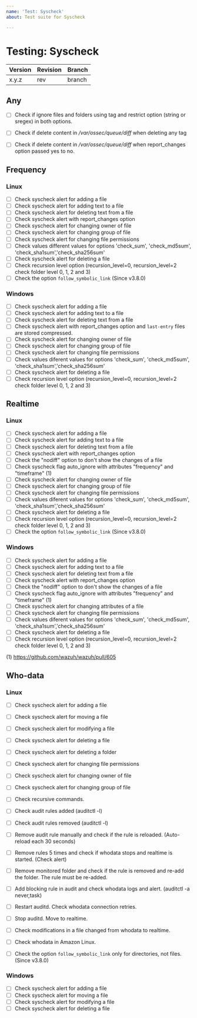 ```yaml
---
name: 'Test: Syscheck'
about: Test suite for Syscheck

---
```


# Testing: Syscheck

| Version | Revision | Branch |
| --- | --- | --- |
| x.y.z | rev | branch |

## Any

- [ ] Check if ignore files and folders using tag <ignore> and restrict option (string or sregex) in both options.
- [ ] Check if delete content in _/var/ossec/queue/diff_ when deleting any tag <directories report_changes="yes">
- [ ] Check if delete content in _/var/ossec/queue/diff_ when report_changes option passed yes to no.


## Frequency

### Linux

- [ ] Check syscheck alert for adding a file
- [ ] Check syscheck alert for adding text to a file
- [ ] Check syscheck alert for deleting text from a file
- [ ] Check syscheck alert with report_changes option
- [ ] Check syscheck alert for changing owner of file
- [ ] Check syscheck alert for changing group of file
- [ ] Check syscheck alert for changing file permissions
- [ ] Check values different values for options 'check_sum', 'check_md5sum', 'check_sha1sum','check_sha256sum'
- [ ] Check syscheck alert for deleting a file
- [ ] Check recursion level option (recursion_level=0, recursion_level=2 check folder level 0, 1, 2 and 3)
- [ ] Check the option `follow_symbolic_link` (Since v3.8.0)

### Windows

- [ ] Check syscheck alert for adding a file
- [ ] Check syscheck alert for adding text to a file
- [ ] Check syscheck alert for deleting text from a file
- [ ] Check syscheck alert with report_changes option and `last-entry` files are stored compressed.
- [ ] Check syscheck alert for changing owner of file
- [ ] Check syscheck alert for changing group of file
- [ ] Check syscheck alert for changing file permissions
- [ ] Check values diferent values for options 'check_sum', 'check_md5sum', 'check_sha1sum','check_sha256sum'
- [ ] Check syscheck alert for deleting a file
- [ ] Check recursion level option (recursion_level=0, recursion_level=2 check folder level 0, 1, 2 and 3)

## Realtime

### Linux

- [ ] Check syscheck alert for adding a file
- [ ] Check syscheck alert for adding text to a file
- [ ] Check syscheck alert for deleting text from a file
- [ ] Check syscheck alert with report_changes option
- [ ] Check the "nodiff" option to don't show the changes of a file
- [ ] Check syscheck flag auto_ignore with attributes "frequency" and "timeframe" (1)
- [ ] Check syscheck alert for changing owner of file
- [ ] Check syscheck alert for changing group of file
- [ ] Check syscheck alert for changing file permissions
- [ ] Check values diferent values for options 'check_sum', 'check_md5sum', 'check_sha1sum','check_sha256sum'
- [ ] Check syscheck alert for deleting a file
- [ ] Check recursion level option (recursion_level=0, recursion_level=2 check folder level 0, 1, 2 and 3)
- [ ] Check the option `follow_symbolic_link` (Since v3.8.0)

### Windows

- [ ] Check syscheck alert for adding a file
- [ ] Check syscheck alert for adding text to a file
- [ ] Check syscheck alert for deleting text from a file
- [ ] Check syscheck alert with report_changes option
- [ ] Check the "nodiff" option to don't show the changes of a file
- [ ] Check syscheck flag auto_ignore with attributes "frequency" and "timeframe" (1)
- [ ] Check syscheck alert for changing attributes of a file
- [ ] Check syscheck alert for changing file permissions
- [ ] Check values diferent values for options 'check_sum', 'check_md5sum', 'check_sha1sum','check_sha256sum'
- [ ] Check syscheck alert for deleting a file
- [ ] Check recursion level option (recursion_level=0, recursion_level=2 check folder level 0, 1, 2 and 3)

(1) https://github.com/wazuh/wazuh/pull/605

## Who-data

### Linux

- [ ] Check syscheck alert for adding a file
- [ ] Check syscheck alert for moving a file
- [ ] Check syscheck alert for modifying a file
- [ ] Check syscheck alert for deleting a file
- [ ] Check syscheck alert for deleting a folder
- [ ] Check syscheck alert for changing file permissions
- [ ] Check syscheck alert for changing owner of file
- [ ] Check syscheck alert for changing group of file
- [ ] Check recursive commands.
- [ ] Check audit rules added (auditctl -l)
- [ ] Check audit rules removed (auditctl -l)
- [ ] Remove audit rule manually and check if the rule is reloaded. (Auto-reload each 30 seconds)
- [ ] Remove rules 5 times and check if whodata stops and realtime is started. (Check alert)
- [ ] Remove monitored folder and check if the rule is removed and re-add the folder. The rule must be re-added.
- [ ] Add blocking rule in audit and check whodata logs and alert. (auditctl -a never,task)
- [ ] Restart auditd. Check whodata connection retries.
- [ ] Stop auditd. Move to realtime.
- [ ] Check modifications in a file changed from whodata to realtime.
- [ ] Check whodata in Amazon Linux.
- [ ] Check the option `follow_symbolic_link` only for directories, not files. (Since v3.8.0)


### Windows

- [ ] Check syscheck alert for adding a file
- [ ] Check syscheck alert for moving a file
- [ ] Check syscheck alert for modifying a file
- [ ] Check syscheck alert for deleting a file
